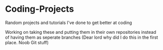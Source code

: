 # Coding-Projects
Random projects and tutorials I've done to get better at coding

Working on taking these and putting them in their own repositories instead of having them as seperate branches (Dear lord why did I do this in the first place. Noob Git stuff)
